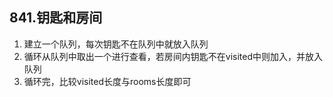 ## 841.钥匙和房间

1. 建立一个队列，每次钥匙不在队列中就放入队列
2. 循环从队列中取出一个进行查看，若房间内钥匙不在visited中则加入，并放入队列
3. 循环完，比较visited长度与rooms长度即可


